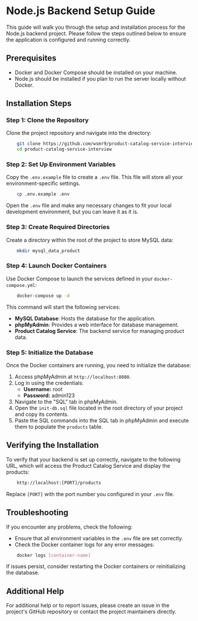 # Node.js Backend Setup Guide

This guide will walk you through the setup and installation process for the Node.js backend project. Please follow the steps outlined below to ensure the application is configured and running correctly.

## Prerequisites

- Docker and Docker Compose should be installed on your machine.
- Node.js should be installed if you plan to run the server locally without Docker.

## Installation Steps

### Step 1: Clone the Repository

Clone the project repository and navigate into the directory:

```bash
    git clone https://github.com/wsmr9/product-catalog-service-interview.git
    cd product-catalog-service-interview
```

### Step 2: Set Up Environment Variables

Copy the `.env.example` file to create a `.env` file. This file will store all your environment-specific settings.

```bash
    cp .env.example .env
```

Open the `.env` file and make any necessary changes to fit your local development environment, but you can leave it as it is.

### Step 3: Create Required Directories


Create a directory within the root of the project to store MySQL data:

```bash
    mkdir mysql_data_product
```

### Step 4: Launch Docker Containers


Use Docker Compose to launch the services defined in your `docker-compose.yml`:

```bash
    docker-compose up -d
```

This command will start the following services:
- **MySQL Database**: Hosts the database for the application.
- **phpMyAdmin**: Provides a web interface for database management.
- **Product Catalog Service**: The backend service for managing product data.

### Step 5: Initialize the Database


Once the Docker containers are running, you need to initialize the database:

1. Access phpMyAdmin at `http://localhost:8080`.
2. Log in using the credentials:
   - **Username:** root
   - **Password:** admin123
3. Navigate to the "SQL" tab in phpMyAdmin.
4. Open the `init-db.sql` file located in the root directory of your project and copy its contents.
5. Paste the SQL commands into the SQL tab in phpMyAdmin and execute them to populate the `products` table.

Verifying the Installation
--------------------------

To verify that your backend is set up correctly, navigate to the following URL, which will access the Product Catalog Service and display the products:

```bash
    http://localhost:[PORT]/products
```

Replace `[PORT]` with the port number you configured in your `.env` file.

Troubleshooting
---------------

If you encounter any problems, check the following:
- Ensure that all environment variables in the `.env` file are set correctly.
- Check the Docker container logs for any error messages:

```bash
    docker logs [container-name]
```

If issues persist, consider restarting the Docker containers or reinitializing the database.

Additional Help
---------------

For additional help or to report issues, please create an issue in the project's GitHub repository or contact the project maintainers directly.
